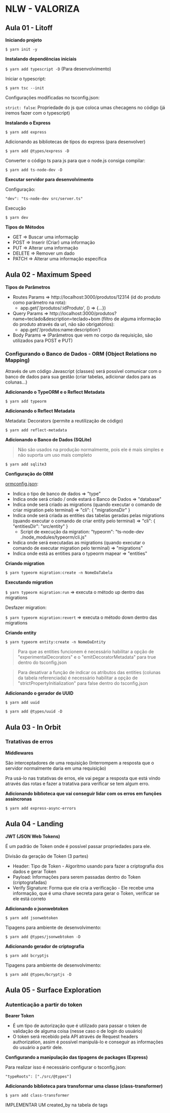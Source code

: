 # NLW - VALORIZA

## Aula 01 - Litoff

**Iniciando projeto**

`$ yarn init -y`

**Instalando dependências iniciais**

`$ yarn add typescript -D` (Para desenvolvimento)

Iniciar o typescript:

`$ yarn tsc --init`

Configurações modificadas no tsconfig.json:

`strict: false`: Propriedade do js que coloca umas checagens no código (já iremos fazer com o typescript)

**Instalando o Express**

`$ yarn add express`

Adicionando as bibliotecas de tipos do express (para desenvolver)

`$ yarn add @types/express -D`

Converter o código ts para js para que o node.js consiga compilar:

`$ yarn add ts-node-dev -D`

**Executar servidor para desenvolvimento**

Configuração:

`"dev": "ts-node-dev src/server.ts"`

Execução

`$ yarn dev`

**Tipos de Métodos**

- GET => Buscar uma informaçãp
- POST => Inserir (Criar) uma informação
- PUT => Alterar uma informação
- DELETE => Remover um dado
- PATCH => Alterar uma informação específica

## Aula 02 - Maximum Speed

**Tipos de Parâmetros**

- Routes Params => http://localhost:3000/produtos/12314 (id do produto como parâmetro na rota):
  - app.get('/produtos/:idProduto', () => {...})
- Query Params => http://localhost:3000/produtos?name=teclado&description=teclado+bom (filtro de alguma informação do produto através da url, não são obrigatórios):
  - app.get('/produtos:name:description')
- Body Params => (Parâmetros que vem no corpo da requisição, são utilizados para POST e PUT)

### Configurando o Banco de Dados - ORM (Object Relations no Mapping)

Através de um código Javascript (classes) será possível comunicar com o banco de dados para sua gestão (criar tabelas, adicionar dados para as colunas...)

**Adicionando o TypeORM e o Reflect Metadata**

`$ yarn add typeorm`

**Adicionando o Reflect Metadata**

Metadata: Decorators (permite a reutilização de código)

`$ yarn add reflect-metadata`

**Adicionando o Banco de Dados (SQLite)**

> Não são usados na produção normalmente, pois ele é mais simples e não suporta um uso mais completo

`$ yarn add sqlite3`

**Configuração do ORM**

[ormconfig.json](https://github.com/FelipePDS/nlw-valoriza/blob/main/ormconfig.json): 

- Indica o tipo de banco de dados => "type"
- Indica onde será criado / onde estará o Banco de Dados => "database"
- Indica onde será criado as migrations (quando executar o comando de criar migration pelo terminal) => "cli": { "migrationsDir" }
- Indica onde será criada as entities das tabelas geradas pelas migrations (quando executar o comando de criar entity pelo terminal) => "cli": { "entitiesDir": "src/entity" }
  - Script de execução da migration: "typeorm": "ts-node-dev ./node_modules/typeorm/cli.js"
- Indica onde será executadas as migrations (quando executar o comando de executar migration pelo terminal) => "migrations"
- Indica onde está as entities para o typeorm mapear => "entities"

**Criando migration**

`$ yarn typeorm migration:create -n NomeDaTabela`

**Executando migration**

`$ yarn typeorm migration:run` => executa o método up dentro das migrations

Desfazer migration:

`$ yarn typeorm migration:revert` => executa o método down dentro das migrations

**Criando entity**

`$ yarn typeorm entity:create -n NomeDaEntity`

> Para que as entities funcionem é necessário habilitar a opção de "experimentalDecorators" e o "emitDecoratorMetadata" para true dentro do tsconfig.json

> Para desativar a função de indicar os atributos das entities (colunas da tabela referenciada) é necessário habilitar a opção de "strictPropertyInitialization" para false dentro do tsconfig.json

**Adicionando o gerador de UUID**

`$ yarn add uuid`

`$ yarn add @types/uuid -D`

## Aula 03 - In Orbit

### Tratativas de erros

**Middlewares**

São interceptadores de uma requisição (Interrompem a resposta que o servidor normalmente daria em uma requisição)

Pra usá-lo nas tratativas de erros, ele vai pegar a resposta que está vindo através das rotas e fazer a tratativa para verificar se tem algum erro.

**Adicionando biblioteca que vai conseguir lidar com os erros em funções assíncronas**

`$ yarn add express-async-errors`

## Aula 04 - Landing

**JWT (JSON Web Tokens)**

É um padrão de Token onde é possível passar propriedades para ele.

Divisão da geração de Token (3 partes)

- Header: Tipo de Token - Algoritmo usando para fazer a criptografia dos dados e gerar Token
- Payload: Informações para serem passadas dentro do Token (criptografadas)
- Verify Signature: Forma que ele cria a verificação - Ele recebe uma informação, que é uma chave secreta para gerar o Token, verificar se ele está correto

**Adicionando o jsonwebtoken**

`$ yarn add jsonwebtoken`

Tipagens para ambiente de desenvolvimento:

`$ yarn add @types/jsonwebtoken -D`

**Adicionando gerador de criptografia**

`$ yarn add bcryptjs`

Tipagens para ambiente de desenvolvimento:

`$ yarn add @types/bcryptjs -D`

## Aula 05 - Surface Exploration

### Autenticação a partir do token

**Bearer Token**

- É um tipo de autorização que é utilizado para passar o token de validação de alguma coisa (nesse caso o de login do usuário)
- O token será recebido pela API através de Request headers authorization, assim é possível manipulá-lo e conseguir as informações do usuário a partir dele.

**Configurando a manipulação das tipagens de packages (Express)**

Para realizar isso é necessário configurar o tsconfig.json:

`"typeRoots": ["./src/@types"]`

**Adicionando biblioteca para transformar uma classe (class-transformer)**

`$ yarn add class-transformer`

IMPLEMENTAR UM created_by na tabela de tags